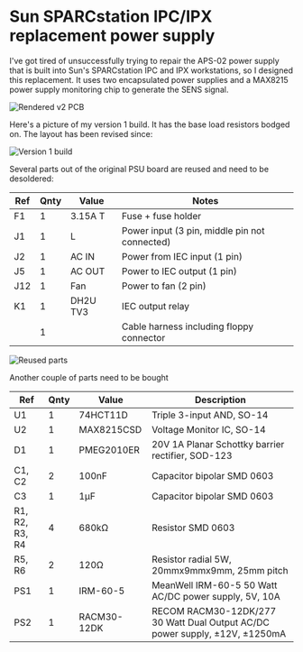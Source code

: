 # Sun SPARCstation IPC/IPX replacement power supply

I've got tired of unsuccessfully trying to repair the APS-02 power
supply that is built into Sun's SPARCstation IPC and IPX workstations,
so I designed this replacement.  It uses two encapsulated power
supplies and a MAX8215 power supply monitoring chip to generate the
SENS signal.

![Rendered v2 PCB](images/render.png)


Here's a picture of my version 1 build.  It has the base load
resistors bodged on.  The layout has been revised since:

![Version 1 build](images/version-1-build.jpg)

Several parts out of the original PSU board are reused and need to be
desoldered:

|Ref |Qnty|Value    |Notes                                         |
|----|----|---------|----------------------------------------------|
|F1  |1   |3.15A T  |Fuse + fuse holder                            |
|J1  |1   |L        |Power input (3 pin, middle pin not connected) |
|J2  |1   |AC IN    |Power from IEC input (1 pin)                  |
|J5  |1   |AC OUT   |Power to IEC output (1 pin)                   |
|J12 |1   |Fan      |Power to fan (2 pin)                          |
|K1  |1   |DH2U TV3 |IEC output relay                              |
|    |1   |         |Cable harness including floppy connector      |

![Reused parts](images/reused-parts.jpg)


Another couple of parts need to be bought

|Ref           |Qnty|Value      |Description                                                                 |
|--------------|----|-----------|----------------------------------------------------------------------------|
|U1            |1   |74HCT11D   |Triple 3-input AND, SO-14                                                   |
|U2            |1   |MAX8215CSD |Voltage Monitor IC, SO-14                                                   |
|D1            |1   |PMEG2010ER |20V 1A Planar Schottky barrier rectifier, SOD-123                           |
|C1, C2        |2   |100nF      |Capacitor bipolar SMD 0603                                                  |
|C3            |1   |1µF        |Capacitor bipolar SMD 0603                                                  |
|R1, R2, R3, R4|4   |680kΩ      |Resistor SMD 0603                                                           |
|R5, R6        |2   |120Ω       |Resistor radial 5W, 20mmx9mmx9mm, 25mm pitch                                |
|PS1           |1   |IRM-60-5   |MeanWell IRM-60-5 50 Watt AC/DC power supply, 5V, 10A                       |
|PS2           |1   |RACM30-12DK|RECOM RACM30-12DK/277 30 Watt Dual Output AC/DC power supply, ±12V, ±1250mA |
